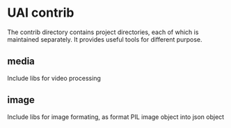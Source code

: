 # UAI contrib

The contrib directory contains project directories, each of which is maintained separately. It provides useful tools for different purpose.

## media
Include libs for video processing

## image
Include libs for image formating, as format PIL image object into json object 
